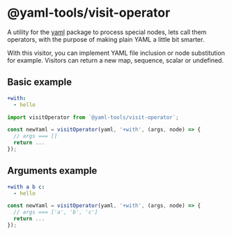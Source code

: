 # @yaml-tools/visit-operator

A utility for the [yaml](https://github.com/eemeli/yaml) package to process special
nodes, lets call them operators, with the purpose of making plain YAML a little
bit smarter.

With this visitor, you can implement YAML file inclusion or node substitution for
example. Visitors can return a new map, sequence, scalar or undefined.

## Basic example

```yaml
+with:
  - hello
```

```ts
import visitOperator from `@yaml-tools/visit-operator`;

const newYaml = visitOperator(yaml, '+with', (args, node) => {
  // args === []
  return ...
});
```

## Arguments example

```yaml
+with a b c:
  - hello
```

```ts
const newYaml = visitOperator(yaml, '+with', (args, node) => {
  // args === ['a', 'b', 'c']
  return ...
});
```
